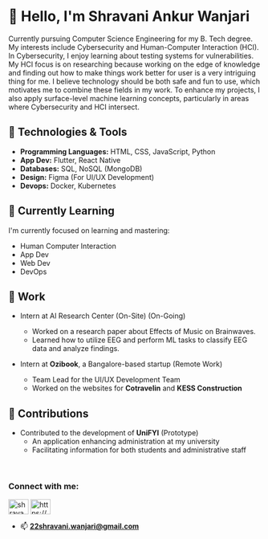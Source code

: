 # 👋 Hello, I'm Shravani Ankur Wanjari
Currently pursuing Computer Science Engineering for my B. Tech degree. My interests include Cybersecurity and Human-Computer Interaction (HCI). In Cybersecurity, I enjoy learning about testing systems for vulnerabilities. My HCI focus is on researching because working on the edge of knowledge and finding out how to make things work better for user is a very intriguing thing for me. I believe technology should be both safe and fun to use, which motivates me to combine these fields in my work. To enhance my projects, I also apply surface-level machine learning concepts, particularly in areas where Cybersecurity and HCI intersect.

## 🔧 Technologies & Tools

- **Programming Languages:** HTML, CSS, JavaScript, Python
- **App Dev:** Flutter, React Native
- **Databases:** SQL, NoSQL (MongoDB)
- **Design:** Figma (For UI/UX Development)
- **Devops:** Docker, Kubernetes

## 🌱 Currently Learning

I'm currently focused on learning and mastering:

- Human Computer Interaction
- App Dev
- Web Dev
- DevOps

## 💼 Work
- Intern at AI Research Center (On-Site) (On-Going)
  - Worked on a research paper about Effects of Music on Brainwaves.
  - Learned how to utilize EEG and perform ML tasks to classify EEG data and analyze findings.

- Intern at **Ozibook**, a Bangalore-based startup (Remote Work)
  - Team Lead for the UI/UX Development Team
  - Worked on the websites for **Cotravelin** and **KESS Construction**

## 🤝 Contributions

- Contributed to the development of **UniFYI** (Prototype)
  - An application enhancing administration at my university
  - Facilitating information for both students and administrative staff
<br>

<h3 align="left">Connect with me:</h3> 
<p align="left">
<a href="https://twitter.com/shravaniwanjari" target="blank"><img align="center" src="https://raw.githubusercontent.com/rahuldkjain/github-profile-readme-generator/master/src/images/icons/Social/twitter.svg" alt="shravaniwanjari" height="30" width="40" /></a>
<a href="https://linkedin.com/in/https://www.linkedin.com/in/shravani-wanjari-2197ba22a/" target="blank"><img align="center" src="https://raw.githubusercontent.com/rahuldkjain/github-profile-readme-generator/master/src/images/icons/Social/linked-in-alt.svg" alt="https://www.linkedin.com/in/shravani-wanjari-2197ba22a/" height="30" width="40" /></a>
</p>

- 📫 **22shravani.wanjari@gmail.com**
